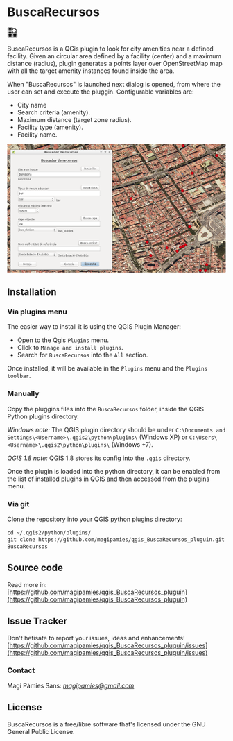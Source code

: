 # BuscaRecursos #

![](icon/icon.png)

BuscaRecursos is a QGis plugin to look for city amenities near a defined
facility.
Given an circular area defined by a facility (center) and a maximum distance
(radius), plugin generates a points layer over OpenStreetMap map with all the
target amenity instances found inside the area.

When "BuscaRecursos" is launched next dialog is opened, from where the user can
set and execute the pluggin. Configurable variables are:
- City name
- Search criteria (amenity).
- Maximum distance (target zone radius).
- Facility type (amenity).
- Facility name.


![](icon/formulari2.png)


## Installation

### Via plugins menu
The easier way to install it is using the QGIS Plugin Manager:
- Open to the Qgis `Plugins` menu.
- Click to  `Manage and install plugins`.
- Search for `BuscaRecursos` into the `All` section.

Once installed, it will be available in the `Plugins` menu and the `Plugins toolbar`.

### Manually

Copy the pluggins files into the `BuscaRecursos` folder, inside the QGIS Python plugins directory.

*Windows note:* The QGIS plugin directory should be under `C:\Documents and Settings\<Username>\.qgis2\python\plugins\` (Windows XP) or `C:\Users\<Username>\.qgis2\python\plugins\` (Windows +7).

*QGIS 1.8 note:* QGIS 1.8 stores its config into the `.qgis` directory.

Once the plugin is loaded into the python directory, it can be enabled from the list of installed plugins in QGIS and then accessed from the plugins menu.

### Via git

Clone the repository into your QGIS python plugins directory:

    cd ~/.qgis2/python/plugins/
    git clone https://github.com/magipamies/qgis_BuscaRecursos_pluguin.git BuscaRecursos

## Source code

Read more in: [https://github.com/magipamies/qgis_BuscaRecursos_pluguin](https://github.com/magipamies/qgis_BuscaRecursos_pluguin)


## Issue Tracker

Don't hetisate to report your issues, ideas and enhancements! [https://github.com/magipamies/qgis_BuscaRecursos_pluguin/issues](https://github.com/magipamies/qgis_BuscaRecursos_pluguin/issues)


### Contact

Magí Pàmies Sans: *magipamies@gmail.com*  

## License

BuscaRecursos is a free/libre software that's licensed under the GNU General Public License.
